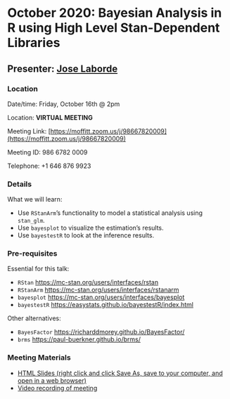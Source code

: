 # October 2020: Bayesian Analysis in R using High Level Stan-Dependent Libraries

## Presenter: [Jose Laborde](mailto:jose.laborde@moffitt.org)

### Location
Date/time: Friday, October 16th @ 2pm

Location: **VIRTUAL MEETING** 

Meeting Link: [https://moffitt.zoom.us/j/98667820009](https://moffitt.zoom.us/j/98667820009) 

Meeting ID:	986 6782 0009

Telephone:	+1 646 876 9923

### Details
What we will learn:
* Use `RStanArm`’s functionality to model a statistical analysis using `stan_glm`.
* Use `bayesplot` to visualize the estimation’s results.
* Use `bayestestR` to look at the inference results.

### Pre-requisites
Essential for this talk:
* `RStan` https://mc-stan.org/users/interfaces/rstan
* `RStanArm` https://mc-stan.org/users/interfaces/rstanarm
* `bayesplot` https://mc-stan.org/users/interfaces/bayesplot
* `bayestestR` https://easystats.github.io/bayestestR/index.html

Other alternatives:
* `BayesFactor` https://richarddmorey.github.io/BayesFactor/
* `brms` https://paul-buerkner.github.io/brms/

### Meeting Materials
* [HTML Slides (right click and click Save As, save to your computer, and open in a web browser)](BayesNotebookBiodataClub.html)
* [Video recording of meeting](https://moffitt.hosted.panopto.com/Panopto/Pages/Viewer.aspx?id=cdb67fc1-529d-475c-8c69-ac56013cdd1e)
